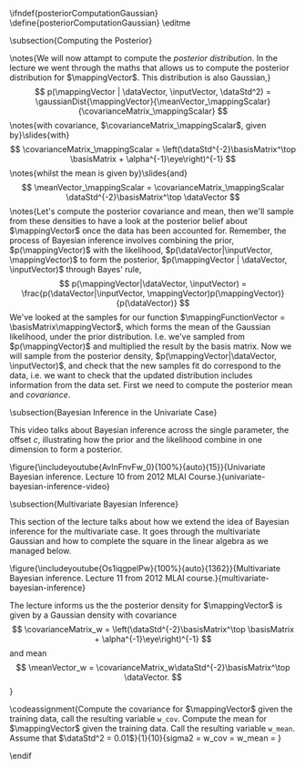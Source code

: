 \ifndef{posteriorComputationGaussian}
\define{posteriorComputationGaussian}
\editme

\subsection{Computing the Posterior}

\notes{We will now attampt to compute the *posterior distribution*. In the lecture we went through the maths that allows us to compute the posterior distribution for $\mappingVector$. This distribution is also Gaussian,}
$$
p(\mappingVector | \dataVector, \inputVector, \dataStd^2) = \gaussianDist{\mappingVector}{\meanVector_\mappingScalar}{\covarianceMatrix_\mappingScalar}
$$
\notes{with covariance, $\covarianceMatrix_\mappingScalar$, given by}\slides{with}
$$
\covarianceMatrix_\mappingScalar = \left(\dataStd^{-2}\basisMatrix^\top \basisMatrix + \alpha^{-1}\eye\right)^{-1}
$$ 
\notes{whilst the mean is given by}\slides{and}
$$
\meanVector_\mappingScalar = \covarianceMatrix_\mappingScalar \dataStd^{-2}\basisMatrix^\top \dataVector
$$ 
\notes{Let's compute the posterior covariance and mean, then we'll sample from these densities to have a look at the posterior belief about $\mappingVector$ once the data has been accounted for. Remember, the process of Bayesian inference involves combining the prior, $p(\mappingVector)$ with the likelihood, $p(\dataVector|\inputVector, \mappingVector)$ to form the posterior, $p(\mappingVector | \dataVector, \inputVector)$ through Bayes' rule,
$$
p(\mappingVector|\dataVector, \inputVector) = \frac{p(\dataVector|\inputVector, \mappingVector)p(\mappingVector)}{p(\dataVector)}
$$
We've looked at the samples for our function $\mappingFunctionVector = \basisMatrix\mappingVector$, which forms the mean of the Gaussian likelihood, under the prior distribution. I.e. we've sampled from $p(\mappingVector)$ and multiplied the result by the basis matrix. Now we will sample from the posterior density, $p(\mappingVector|\dataVector, \inputVector)$, and check that the new samples fit do correspond to the data, i.e. we want to check that the updated distribution includes information from the data set. First we need to compute the posterior mean and *covariance*.

\subsection{Bayesian Inference in the Univariate Case}

This video talks about Bayesian inference across the single parameter, the offset $c$, illustrating how the prior and the likelihood combine in one dimension to form a posterior.

\figure{\includeyoutube{AvlnFnvFw_0}{100%}{auto}{15}}{Univariate Bayesian inference. Lecture 10 from 2012 MLAI Course.}{univariate-bayesian-inference-video}

\subsection{Multivariate Bayesian Inference}

This section of the lecture talks about how we extend the idea of Bayesian inference for the multivariate case. It goes through the multivariate Gaussian and how to complete the square in the linear algebra as we managed below.

\figure{\includeyoutube{Os1iqgpelPw}{100%}{auto}{1362}}{Multivariate Bayesian inference. Lecture 11 from 2012 MLAI course.}{multivariate-bayesian-inference}

The lecture informs us the the posterior density for $\mappingVector$ is given by a Gaussian density with covariance
$$
\covarianceMatrix_w = \left(\dataStd^{-2}\basisMatrix^\top \basisMatrix + \alpha^{-1}\eye\right)^{-1}
$$
and mean 
$$
\meanVector_w = \covarianceMatrix_w\dataStd^{-2}\basisMatrix^\top \dataVector.
$$
}

\codeassignment{Compute the covariance for $\mappingVector$ given the training data, call the resulting variable `w_cov`. Compute the mean for $\mappingVector$ given the training data. Call the resulting variable `w_mean`. Assume that $\dataStd^2 = 0.01$}{1}{10}{sigma2 = 
w_cov = 
w_mean = 
}


\endif
